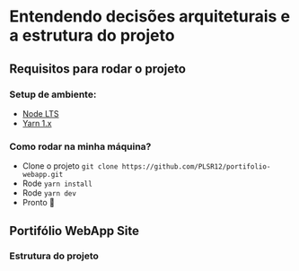 # Entendendo decisões arquiteturais e a estrutura do projeto

## Requisitos para rodar o projeto

### Setup de ambiente:
- [Node LTS](https://nodejs.org/en/)
- [Yarn 1.x](https://classic.yarnpkg.com/lang/en/docs/install/#mac-stable)

### Como rodar na minha máquina?

- Clone o projeto `git clone https://github.com/PLSR12/portifolio-webapp.git`
- Rode `yarn install`
- Rode `yarn dev`
- Pronto 🎉

## Portifólio WebApp Site

### Estrutura do projeto